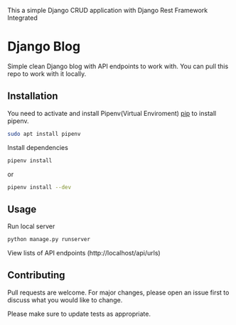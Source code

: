 This a simple Django CRUD application with Django Rest Framework Integrated

# Django Blog

Simple clean Django blog with API endpoints to work with. You can pull this repo to work with it locally.

## Installation
You need to activate and install Pipenv(Virtual Enviroment)  [pip](https://pypi.org/project/pipenv/) to install pipenv.

```bash
sudo apt install pipenv
```

Install dependencies
```bash
pipenv install
```
or 
```bash
pipenv install --dev
```

## Usage

Run local server
```bash
python manage.py runserver
```
View lists of API endpoints
(http://localhost/api/urls)


## Contributing
Pull requests are welcome. For major changes, please open an issue first to discuss what you would like to change.

Please make sure to update tests as appropriate.